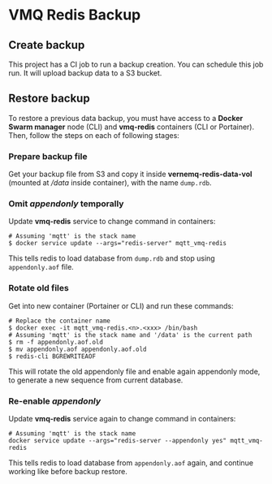 # VMQ Redis Backup

## Create backup

This project has a CI job to run a backup creation. You can schedule this job run.
It will upload backup data to a S3 bucket.

## Restore backup

To restore a previous data backup, you must have access to a **Docker Swarm manager** node (CLI) and **vmq-redis** containers (CLI or Portainer). Then, follow the steps on each of following stages:

### Prepare backup file

Get your backup file from S3 and copy it inside **vernemq-redis-data-vol** (mounted at */data* inside container), with the name `dump.rdb`.

### Omit *appendonly* temporally

Update **vmq-redis** service to change command in containers:

```
# Assuming 'mqtt' is the stack name
$ docker service update --args="redis-server" mqtt_vmq-redis
```

This tells redis to load database from `dump.rdb` and stop using `appendonly.aof` file.

### Rotate old files

Get into new container (Portainer or CLI) and run these commands:

```
# Replace the container name
$ docker exec -it mqtt_vmq-redis.<n>.<xxx> /bin/bash
# Assuming 'mqtt' is the stack name and '/data' is the current path
$ rm -f appendonly.aof.old
$ mv appendonly.aof appendonly.aof.old
$ redis-cli BGREWRITEAOF
```

This will rotate the old appendonly file and enable again appendonly mode, to generate a new sequence from current database.

### Re-enable *appendonly*

Update **vmq-redis** service again to change command in containers:

```
# Assuming 'mqtt' is the stack name
docker service update --args="redis-server --appendonly yes" mqtt_vmq-redis
```

This tells redis to load database from `appendonly.aof` again, and continue working like before backup restore.
